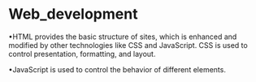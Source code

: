# Web_development
•HTML provides the basic structure of sites, which is enhanced and modified by other technologies like CSS and JavaScript. CSS is used to control presentation, formatting, and layout. 

•JavaScript is used to control the behavior of different elements.
